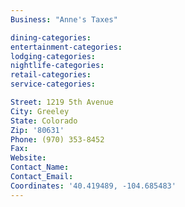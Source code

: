 ```yaml
---
Business: "Anne's Taxes"

dining-categories:
entertainment-categories:
lodging-categories:
nightlife-categories:
retail-categories:
service-categories:

Street: 1219 5th Avenue
City: Greeley
State: Colorado
Zip: '80631'
Phone: (970) 353-8452
Fax:
Website:
Contact_Name:
Contact_Email:
Coordinates: '40.419489, -104.685483'
---
```



